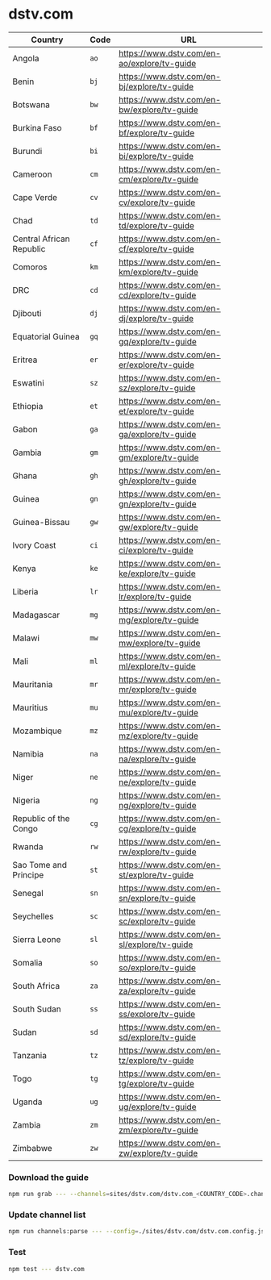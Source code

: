 # dstv.com

| Country                  | Code | URL                                         |
| ------------------------ | ---- | ------------------------------------------- |
| Angola                   | `ao` | https://www.dstv.com/en-ao/explore/tv-guide |
| Benin                    | `bj` | https://www.dstv.com/en-bj/explore/tv-guide |
| Botswana                 | `bw` | https://www.dstv.com/en-bw/explore/tv-guide |
| Burkina Faso             | `bf` | https://www.dstv.com/en-bf/explore/tv-guide |
| Burundi                  | `bi` | https://www.dstv.com/en-bi/explore/tv-guide |
| Cameroon                 | `cm` | https://www.dstv.com/en-cm/explore/tv-guide |
| Cape Verde               | `cv` | https://www.dstv.com/en-cv/explore/tv-guide |
| Chad                     | `td` | https://www.dstv.com/en-td/explore/tv-guide |
| Central African Republic | `cf` | https://www.dstv.com/en-cf/explore/tv-guide |
| Comoros                  | `km` | https://www.dstv.com/en-km/explore/tv-guide |
| DRC                      | `cd` | https://www.dstv.com/en-cd/explore/tv-guide |
| Djibouti                 | `dj` | https://www.dstv.com/en-dj/explore/tv-guide |
| Equatorial Guinea        | `gq` | https://www.dstv.com/en-gq/explore/tv-guide |
| Eritrea                  | `er` | https://www.dstv.com/en-er/explore/tv-guide |
| Eswatini                 | `sz` | https://www.dstv.com/en-sz/explore/tv-guide |
| Ethiopia                 | `et` | https://www.dstv.com/en-et/explore/tv-guide |
| Gabon                    | `ga` | https://www.dstv.com/en-ga/explore/tv-guide |
| Gambia                   | `gm` | https://www.dstv.com/en-gm/explore/tv-guide |
| Ghana                    | `gh` | https://www.dstv.com/en-gh/explore/tv-guide |
| Guinea                   | `gn` | https://www.dstv.com/en-gn/explore/tv-guide |
| Guinea-Bissau            | `gw` | https://www.dstv.com/en-gw/explore/tv-guide |
| Ivory Coast              | `ci` | https://www.dstv.com/en-ci/explore/tv-guide |
| Kenya                    | `ke` | https://www.dstv.com/en-ke/explore/tv-guide |
| Liberia                  | `lr` | https://www.dstv.com/en-lr/explore/tv-guide |
| Madagascar               | `mg` | https://www.dstv.com/en-mg/explore/tv-guide |
| Malawi                   | `mw` | https://www.dstv.com/en-mw/explore/tv-guide |
| Mali                     | `ml` | https://www.dstv.com/en-ml/explore/tv-guide |
| Mauritania               | `mr` | https://www.dstv.com/en-mr/explore/tv-guide |
| Mauritius                | `mu` | https://www.dstv.com/en-mu/explore/tv-guide |
| Mozambique               | `mz` | https://www.dstv.com/en-mz/explore/tv-guide |
| Namibia                  | `na` | https://www.dstv.com/en-na/explore/tv-guide |
| Niger                    | `ne` | https://www.dstv.com/en-ne/explore/tv-guide |
| Nigeria                  | `ng` | https://www.dstv.com/en-ng/explore/tv-guide |
| Republic of the Congo    | `cg` | https://www.dstv.com/en-cg/explore/tv-guide |
| Rwanda                   | `rw` | https://www.dstv.com/en-rw/explore/tv-guide |
| Sao Tome and Principe    | `st` | https://www.dstv.com/en-st/explore/tv-guide |
| Senegal                  | `sn` | https://www.dstv.com/en-sn/explore/tv-guide |
| Seychelles               | `sc` | https://www.dstv.com/en-sc/explore/tv-guide |
| Sierra Leone             | `sl` | https://www.dstv.com/en-sl/explore/tv-guide |
| Somalia                  | `so` | https://www.dstv.com/en-so/explore/tv-guide |
| South Africa             | `za` | https://www.dstv.com/en-za/explore/tv-guide |
| South Sudan              | `ss` | https://www.dstv.com/en-ss/explore/tv-guide |
| Sudan                    | `sd` | https://www.dstv.com/en-sd/explore/tv-guide |
| Tanzania                 | `tz` | https://www.dstv.com/en-tz/explore/tv-guide |
| Togo                     | `tg` | https://www.dstv.com/en-tg/explore/tv-guide |
| Uganda                   | `ug` | https://www.dstv.com/en-ug/explore/tv-guide |
| Zambia                   | `zm` | https://www.dstv.com/en-zm/explore/tv-guide |
| Zimbabwe                 | `zw` | https://www.dstv.com/en-zw/explore/tv-guide |

### Download the guide

```sh
npm run grab --- --channels=sites/dstv.com/dstv.com_<COUNTRY_CODE>.channels.xml
```

### Update channel list

```sh
npm run channels:parse --- --config=./sites/dstv.com/dstv.com.config.js --output=./sites/dstv.com/dstv.com_<COUNTRY_CODE>.channels.xml --set=country:<COUNTRY_CODE>
```

### Test

```sh
npm test --- dstv.com
```
